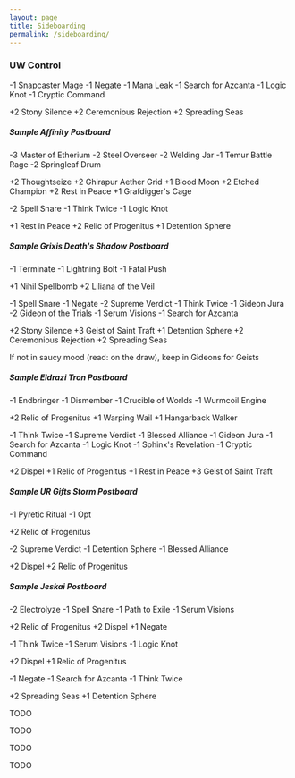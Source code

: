 ```yaml
---
layout: page
title: Sideboarding
permalink: /sideboarding/
---
```


### UW Control

<div showhide headline="vs Affinity">
  <p>-1 <span showcard>Snapcaster Mage</span> -1 <span showcard>Negate</span> -1 <span showcard>Mana Leak</span> -1 <span showcard>Search for Azcanta</span> -1 <span showcard>Logic Knot</span> -1 <span showcard>Cryptic Command</span></p>
  <p>+2 <span showcard>Stony Silence</span> +2 <span showcard>Ceremonious Rejection</span> +2 <span showcard>Spreading Seas</span></p>

  <h5>Sample Affinity Postboard</h5>

  <p>-3 <span showcard>Master of Etherium</span> -2 <span showcard>Steel Overseer</span> -2 <span showcard>Welding Jar</span> -1 <span showcard>Temur Battle Rage</span> -2 <span showcard>Springleaf Drum</span></p>
  <p>+2 <span showcard>Thoughtseize</span> +2 <span showcard>Ghirapur Aether Grid</span> +1 <span showcard>Blood Moon</span> +2 <span showcard>Etched Champion</span> +2 <span showcard>Rest in Peace</span> +1 <span showcard>Grafdigger's Cage</span></p>
</div>

<div showhide headline="vs Grixis Death's Shadow">
  <p>-2 <span showcard>Spell Snare</span> -1 <span showcard>Think Twice</span> -1 <span showcard>Logic Knot</span></p>
  <p>+1 <span showcard>Rest in Peace</span> +2 <span showcard>Relic of Progenitus</span> +1 <span showcard>Detention Sphere</span></p>

  <h5>Sample Grixis Death's Shadow Postboard</h5>

  <p>-1 <span showcard>Terminate</span> -1 <span showcard>Lightning Bolt</span> -1 <span showcard>Fatal Push</span></p>
  <p>+1 <span showcard>Nihil Spellbomb</span> +2 <span showcard>Liliana of the Veil</span></p>
</div>

<div showhide headline="vs Eldrazi Tron">
  <p>-1 <span showcard>Spell Snare</span>  -1 <span showcard>Negate</span> -2 <span showcard>Supreme Verdict</span> -1 <span showcard>Think Twice</span> -1 <span showcard>Gideon Jura</span> -2 <span showcard>Gideon of the Trials</span> -1 <span showcard>Serum Visions</span> -1 <span showcard>Search for Azcanta</span></p>
  <p>+2 <span showcard>Stony Silence</span> +3 <span showcard>Geist of Saint Traft</span> +1 <span showcard>Detention Sphere</span> +2 <span showcard>Ceremonious Rejection</span> +2 <span showcard>Spreading Seas</span></p>

  <p>If not in saucy mood (read: on the draw), keep in Gideons for Geists</p>

  <h5>Sample Eldrazi Tron Postboard</h5>

  <p>-1 <span showcard>Endbringer</span> -1 <span showcard>Dismember</span> -1 <span showcard>Crucible of Worlds</span> -1 <span showcard>Wurmcoil Engine</span></p>
  <p>+2 <span showcard>Relic of Progenitus</span> +1 <span showcard>Warping Wail</span> +1 <span showcard>Hangarback Walker</span></p>
</div>

<div showhide headline="vs UR Gifts Storm">
  <p>-1 <span showcard>Think Twice</span> -1 <span showcard>Supreme Verdict</span> -1 <span showcard>Blessed Alliance</span> -1 <span showcard>Gideon Jura</span> -1 <span showcard>Search for Azcanta</span> -1 <span showcard>Logic Knot</span> -1 <span showcard>Sphinx's Revelation</span> -1 <span showcard>Cryptic Command</span></p>
  <p>+2 <span showcard>Dispel</span> +1 <span showcard>Relic of Progenitus</span> +1 <span showcard>Rest in Peace</span> +3 <span showcard>Geist of Saint Traft</span></p>

  <h5>Sample UR Gifts Storm Postboard</h5>

  <p>-1 <span showcard>Pyretic Ritual</span> -1 <span showcard>Opt</span></p>
  <p>+2 <span showcard>Relic of Progenitus</span></p>
</div>

<div showhide headline="vs Jeskai">
  <p>-2 <span showcard>Supreme Verdict</span> -1 <span showcard>Detention Sphere</span> -1 <span showcard>Blessed Alliance</span></p>
  <p>+2 <span showcard>Dispel</span> +2 <span showcard>Relic of Progenitus</span></p>

  <h5>Sample Jeskai Postboard</h5>

  <p>-2 <span showcard>Electrolyze</span> -1 <span showcard>Spell Snare</span> -1 <span showcard>Path to Exile</span> -1 <span showcard>Serum Visions</span></p>
  <p>+2 <span showcard>Relic of Progenitus</span> +2 <span showcard>Dispel</span> +1 <span showcard>Negate</span></p>
</div>


<div showhide headline="vs Counters Company">
  <p>-1 <span showcard>Think Twice</span> -1 <span showcard>Serum Visions</span> -1 <span showcard>Logic Knot</span></p>
  <p>+2 <span showcard>Dispel</span> +1 <span showcard>Relic of Progenitus</span></p>
</div>

<div showhide headline="vs 5c Humans">
  <p>-1 <span showcard>Negate</span> -1 <span showcard>Search for Azcanta</span> -1 <span showcard>Think Twice</span></p>
  <p>+2 <span showcard>Spreading Seas</span> +1 <span showcard>Detention Sphere</span></p>
</div>

<div showhide headline="vs Burn">
  <p>TODO</p>
</div>

<div showhide headline="vs Abzan">
  <p>TODO</p>
</div>

<div showhide headline="vs Elves">
  <p>TODO</p>
</div>

<div showhide headline="vs Ad Nauseum">
  <p>TODO</p>
</div>
